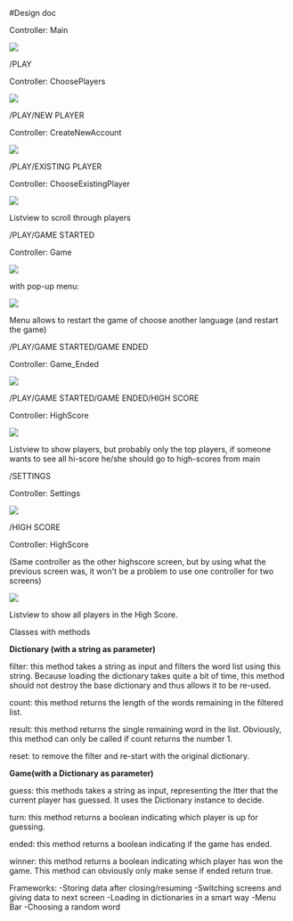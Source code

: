#Design doc

Controller: Main 

![](https://github.com/BartvonMeijenfeldt/Ghost/blob/master/Sketches/Start.jpg)

/PLAY

Controller: ChoosePlayers

![](https://github.com/BartvonMeijenfeldt/Ghost/blob/master/Sketches/ChoosePlayer.jpg)

/PLAY/NEW PLAYER

Controller: CreateNewAccount

![](https://github.com/BartvonMeijenfeldt/Ghost/blob/master/Sketches/CreateAccount.jpg)

/PLAY/EXISTING PLAYER

Controller: ChooseExistingPlayer

![](https://github.com/BartvonMeijenfeldt/Ghost/blob/master/Sketches/Existing%20players.jpg)

Listview to scroll through players

/PLAY/GAME STARTED

Controller: Game

![](https://github.com/BartvonMeijenfeldt/Ghost/blob/master/Sketches/Game.jpg)

with pop-up menu:

![](https://github.com/BartvonMeijenfeldt/Ghost/blob/master/Sketches/Menu.jpg)

Menu allows to restart the game of choose another language (and restart the game)

/PLAY/GAME STARTED/GAME ENDED

Controller: Game_Ended

![](https://github.com/BartvonMeijenfeldt/Ghost/blob/master/Sketches/Won.jpg)

/PLAY/GAME STARTED/GAME ENDED/HIGH SCORE

Controller: HighScore

![](https://github.com/BartvonMeijenfeldt/Ghost/blob/master/Sketches/Hi-ScoresAfterGame.jpg)

Listview to show players, but probably only the top players, if someone wants to see all hi-score he/she should go to high-scores from main

/SETTINGS

Controller: Settings

![](https://github.com/BartvonMeijenfeldt/Ghost/blob/master/Sketches/Settings.jpg)

/HIGH SCORE

Controller: HighScore

(Same controller as the other highscore screen, but by using what the previous screen was, it won't be a problem to use one controller for two screens)

![](https://github.com/BartvonMeijenfeldt/Ghost/blob/master/Sketches/Hi-Scores.jpg)

Listview to show all players in the High Score.


Classes
	with methods

**Dictionary (with a string as parameter)**

   filter:
       this method takes a string as input and filters the word list using this string. Because loading the 	             dictionary takes quite a bit of time, this method should not destroy the base dictionary and thus 			       allows it to be re-used.
		
   count:
      this method returns the length of the words remaining in the filtered list.

   result:
       this method returns the single remaining word in the list. Obviously, this method can only be called 		       if count returns the number 1.

   reset:
       to remove the filter and re-start with the original dictionary.
		
**Game(with a Dictionary as parameter)**

   guess:
       this methods takes a string as input, representing the ltter that the current player has guessed. It 		       uses the Dictionary instance to decide.
		
   turn:
       this method returns a boolean indicating which player is up for guessing.
	
   ended:
       this method returns a boolean indicating if the game has ended.
		
   winner:
       this method returns a boolean indicating which player has won the game. This method can obviously only 		       make sense if ended return true.
       
       
   Frameworks: -Storing data after closing/resuming -Switching screens and giving data to next screen -Loading in 	dictionaries in a smart way -Menu Bar -Choosing a random word
		
